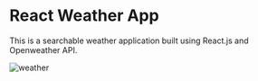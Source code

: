 # React Weather App

This is a searchable weather application built using React.js and Openweather API.

![weather](https://github.com/editormilku/React-Weather-App/assets/118210737/d4e1dcb3-5b2d-4d38-afca-b5616716483d)
